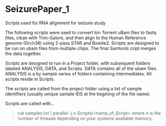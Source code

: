 # SeizurePaper_1
Scripts used for RNA alignment for seizure study

The following scripts were used to convert Ion Torrent uBam files to fastq files, clean with Trim-Galore, and then align to the Human Reference genome (Grch38) using 2-pass STAR and Bowtie2.  Scripts are designed to be run on ubam files from multiple chips. The final Samtools cript merges the data together.  

Scripts are designed to run in a Project folder, with subsequent folders labeled ANALYSIS, DATA, and Scripts.  DATA contains all of the ubam files. ANALYSIS is a by sample series of folders containing intermediates.  All scripts reside in Scripts.  

The scripts are called from the project folder using a list of sample identifiers (usually unique sample IDS at the begining of the file name)

Scripts are called with...
>cat samples.txt | parallel -j n Scripts/<name_of_Script>
  where n is the number of threads depending on your systems available memory. 
 
